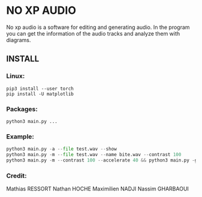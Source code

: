 # NO XP AUDIO
No xp audio is a software for editing and generating audio. In the program you can get the information of the audio tracks and analyze them with diagrams.

## INSTALL

### Linux:

```
pip3 install --user torch
pip install -U matplotlib
```

### Packages:

```
python3 main.py ...
```

### Example:

```python
python3 main.py -a --file test.wav --show
python3 main.py -m --file test.wav --name bite.wav --contrast 100
python3 main.py -m --contrast 100 --accelerate 40 && python3 main.py -g -m --file *.wav
```

### Credit:

Mathias RESSORT
Nathan HOCHE
Maximilien NADJI
Nassim GHARBAOUI